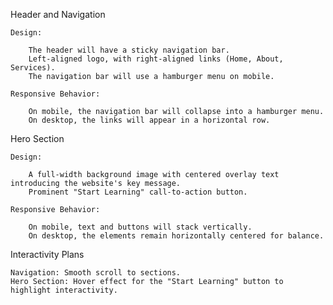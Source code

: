 Header and Navigation

    Design:

        The header will have a sticky navigation bar.
        Left-aligned logo, with right-aligned links (Home, About, Services).
        The navigation bar will use a hamburger menu on mobile.

    Responsive Behavior:

        On mobile, the navigation bar will collapse into a hamburger menu.
        On desktop, the links will appear in a horizontal row.

Hero Section

    Design:

        A full-width background image with centered overlay text introducing the website's key message.
        Prominent "Start Learning" call-to-action button.

    Responsive Behavior:

        On mobile, text and buttons will stack vertically.
        On desktop, the elements remain horizontally centered for balance.

Interactivity Plans

    Navigation: Smooth scroll to sections.
    Hero Section: Hover effect for the "Start Learning" button to highlight interactivity.